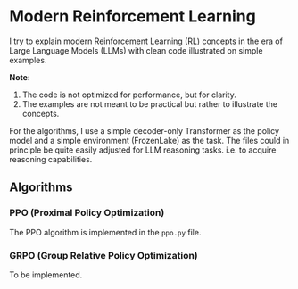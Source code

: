 # Modern Reinforcement Learning

I try to explain modern Reinforcement Learning (RL) concepts in the era of Large Language Models (LLMs) with clean code illustrated on simple examples. 

**Note:** 

1. The code is not optimized for performance, but for clarity.
2. The examples are not meant to be practical but rather to illustrate the concepts.

For the algorithms, I use a simple decoder-only Transformer as the policy model and a simple environment (FrozenLake) as the task. 
The files could in principle be quite easily adjusted for LLM reasoning tasks. i.e. to acquire reasoning capabilities.

## Algorithms

### PPO (Proximal Policy Optimization)

The PPO algorithm is implemented in the `ppo.py` file. 

### GRPO (Group Relative Policy Optimization)

To be implemented.